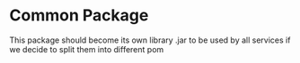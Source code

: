 # Common Package

This package should become its own library .jar to be used by all services if we decide to split them into different pom